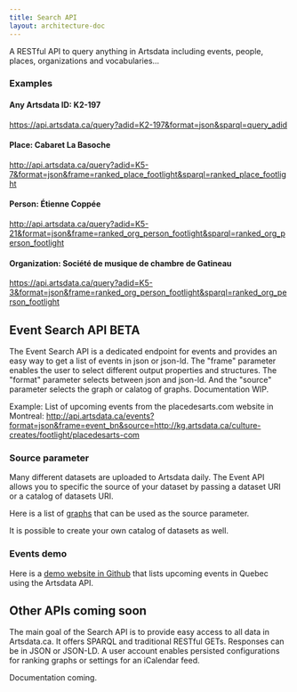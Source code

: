 ```yaml
---
title: Search API
layout: architecture-doc
---
```


A RESTful API to query anything in Artsdata including events, people, places, organizations and vocabularies...

### Examples

#### Any Artsdata ID: K2-197
https://api.artsdata.ca/query?adid=K2-197&format=json&sparql=query_adid

#### Place: Cabaret La Basoche
http://api.artsdata.ca/query?adid=K5-7&format=json&frame=ranked_place_footlight&sparql=ranked_place_footlight

#### Person: Étienne Coppée
http://api.artsdata.ca/query?adid=K5-21&format=json&frame=ranked_org_person_footlight&sparql=ranked_org_person_footlight

#### Organization: Société de musique de chambre de Gatineau
https://api.artsdata.ca/query?adid=K5-3&format=json&frame=ranked_org_person_footlight&sparql=ranked_org_person_footlight



## Event Search API BETA

The Event Search API is a dedicated endpoint for events and provides an easy way to get a list of events in json or json-ld. The "frame" parameter enables the user to select different output properties and structures. The "format" parameter selects between json and json-ld. And the "source" parameter selects the graph or calatog of graphs. Documentation WIP.

Example: List of upcoming events from the placedesarts.com website in Montreal: 
http://api.artsdata.ca/events?format=json&frame=event_bn&source=http://kg.artsdata.ca/culture-creates/footlight/placedesarts-com

### Source parameter
Many different datasets are uploaded to Artsdata daily. The Event API allows you to specific the source of your dataset by passing a dataset URI or a catalog of datasets URI.

Here is a list of [graphs](https://kg.artsdata.ca/query/show?sparql=feeds_all&title=Data+Feeds) that can be used as the source parameter.

It is possible to create your own catalog of datasets as well.

### Events demo

Here is a [demo website in Github](https://github.com/culturecreates/artsdata-demo-upcoming-events-api) that lists upcoming events in Quebec using the Artsdata API.


## Other APIs coming soon
The main goal of the Search API is to provide easy access to all data in Artsdata.ca. It offers SPARQL and traditional RESTful GETs.
Responses can be in JSON or JSON-LD.  A user account enables persisted configurations for ranking graphs or settings for an iCalendar feed. 

Documentation coming.
